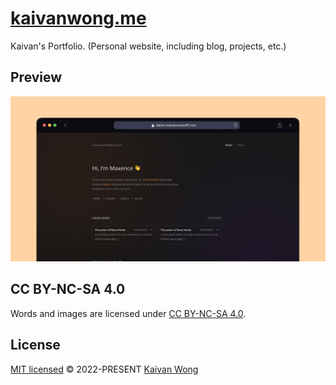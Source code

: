 # [kaivanwong.me](https://kaivanwong.me)

Kaivan's Portfolio. (Personal website, including blog, projects, etc.)

## Preview

![Screenshot](https://github.com/kaivanwong/kaivanwong.me/blob/main/public/opengraph-image.jpg)

## CC BY-NC-SA 4.0

Words and images are licensed under <a href='https://creativecommons.org/licenses/by-nc-sa/4.0/'>CC BY-NC-SA 4.0</a>.

## License

[MIT licensed](./LICENSE) © 2022-PRESENT [Kaivan Wong](https://github.com/kaivanwong)

